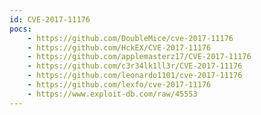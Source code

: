 ```yaml
---
id: CVE-2017-11176
pocs:
    - https://github.com/DoubleMice/cve-2017-11176
    - https://github.com/HckEX/CVE-2017-11176
    - https://github.com/applemasterz17/CVE-2017-11176
    - https://github.com/c3r34lk1ll3r/CVE-2017-11176
    - https://github.com/leonardo1101/cve-2017-11176
    - https://github.com/lexfo/cve-2017-11176
    - https://www.exploit-db.com/raw/45553
---
```

